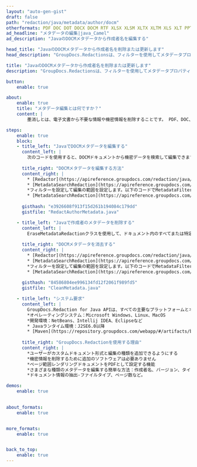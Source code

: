 ```yaml
---
layout: "auto-gen-gist"
draft: false
path: "redaction/java/metadata/author/docm"
otherformats: PDF DOC DOT DOCX DOCM RTF XLSX XLSM XLTX XLTM XLS XLT PPTX PPT PPSX POT PPS PPTM 
ad_headline: "メタデータの編集|java_Camel"
ad_description: "JavaのDOCMメタデータから作成者名を編集する"

head_title: "JavaのDOCMメタデータから作成者名を削除または更新します"
head_description: "GroupDocs.Redactionsは、フィルターを使用してメタデータプロパティを検索および置換/削除できる柔軟なAPIを提供します."

title: "JavaのDOCMメタデータから作成者名を削除または更新します"
description: "GroupDocs.Redactionsは、フィルターを使用してメタデータプロパティを検索および置換/削除できる柔軟なAPIを提供します."

button:
    enable: true

about:
    enable: true
    title: "メタデータ編集とは何ですか？"
    content: |
        墨消しとは、電子文書から不要な情報や機密情報を削除することです。 PDF、DOC、DOCX、PPT、PPTX、XLS、XLSXなどを含むすべてのファイル形式には、いくつかのメタデータプロパティがあります。これらのプロパティには、作成者名、カテゴリ、会社名、コメント、作成時間、最終更新日などが含まれます。不要なメタデータフィールドを完全に削除する必要がある場合や、値を更新したい場合があります。さまざまなツールや手法を使用して表示できるファイルに関連付けられた隠しデータもいくつかあります。このデータに誰もアクセスしたくない場合が多くあります。 GroupDocs.Redaction APIを使用すると、これらのメタデータプロパティのいずれかにメタデータ編集を適用できます。必要なメタデータをフィルタリングすることで、それらを変更または削除できます。このガイドでは、JavaのDOCMメタデータから作成者名を編集する方法について説明します。

steps:
    enable: true
    block:
    - title_left: "JavaでDOCMメタデータを編集する"
      content_left: |
        次のコードを使用すると、DOCMドキュメントから機密データを検索して編集できます。フィルタを設定することで、編集の範囲を設定できます。 MetadataFilter.Authorに。 「Author」プロパティを除くすべてのメタデータアイテムで、正規表現の一致が取り消されたままになります。
        
      title_right: "DOCMメタデータを編集する方法"
      content_right: |
        * [Redactor](https://apireference.groupdocs.com/redaction/java/com.groupdocs.redaction/Redactor)クラスのインスタンスを作成し、DOCMファイルをアップロードします
        * [MetadataSearchRedaction](https://apireference.groupdocs.com/redaction/java/com.groupdocs.redaction.redactions/MetadataSearchRedaction)クラスのインスタンスを作成して、ドキュメントのメタデータから機密データを検索して置換します
        *フィルターを設定して編集の範囲を設定します。以下のコードでMetadataFilters.Authorを使用します 
        * [MetadataSearchRedaction](https://apireference.groupdocs.com/redaction/java/com.groupdocs.redaction.redactions/MetadataSearchRedaction)のオブジェクトを使用してredactor.saveメソッドを呼び出します
        
      gisthash: "e3926608f913f15d261b194084c179dd"
      gistfile: "RedactAuthorMetadata.java"

    - title_left: "Javaで作成者のメタデータを削除する"
      content_left: |
        EraseMetadataRedactionクラスを使用して、ドキュメント内のすべてまたは特定のメタデータを空の（空白または最小の）値に置き換えることができます。次のコードは、DOCMドキュメントからメタデータプロパティをフィルタリングして削除する方法を示しています。次の例では、ドキュメントのすべてのプロパティが空白になっています。
        
      title_right: "DOCMメタデータを消去する"
      content_right: |
        * [Redactor](https://apireference.groupdocs.com/redaction/java/com.groupdocs.redaction/Redactor)クラスのインスタンスを作成し、DOCMファイルをアップロードします
        * [MetadataSearchRedaction](https://apireference.groupdocs.com/redaction/java/com.groupdocs.redaction.redactions/MetadataSearchRedaction)クラスのインスタンスを作成して、ドキュメントのメタデータを削除します
        *フィルターを設定して編集の範囲を設定します。以下のコードでMetadataFilter.AllをMetadataFilter.Authorに置き換えます
        * [MetadataSearchRedaction](https://apireference.groupdocs.com/redaction/java/com.groupdocs.redaction.redactions/MetadataSearchRedaction)のオブジェクトを使用してredactor.saveメソッドを呼び出します
        
      gisthash: "84586804ee996134fd12f2061f989fd5"
      gistfile: "CleanMetadata.java"

    - title_left: "システム要求"
      content_left: |
        GroupDocs.Redaction for Java APIは、すべての主要なプラットフォームとオペレーティングシステムでサポートされています。完全なシステム要件ガイドについては、[システム要件](https://docs.groupdocs.com/redaction/java/system-requirements)にアクセスしてください。以下のコードを実行する前に、システムに次の前提条件がインストールされていることを確認してください。 ：
        *オペレーティングシステム：Microsoft Windows、Linux、MacOS
        *開発環境：NetBeans、Intellij IDEA、Eclipseなど
        * Javaランタイム環境：J2SE6.0以降
        * [Maven](https://repository.groupdocs.com/webapp/#/artifacts/browse/tree/General/repo/com/groupdocs/groupdocs-redaction)から最新バージョンのGroupDocs.RedactionforJavaを入手してください。
        
      title_right: "GroupDocs.Redactionを使用する理由"
      content_right: |
        *ユーザーがカスタムドキュメント形式と編集の種類を追加できるようにする
        *機密情報を削除するために追加のソフトウェアは必要ありません
        *ページ範囲レンダリングドキュメントをPDFとして設定する機能
        *さまざまな種類のメタデータを編集する簡単な方法：作成者名、バージョン、タイトル、件名、説明など
        *ドキュメント情報の抽出-ファイルタイプ、ページ数など。

demos:
    enable: true
        

about_formats:
    enable: true


more_formats:
    enable: true


back_to_top:
    enable: true
---
```


